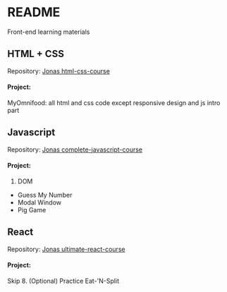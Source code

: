 # README

Front-end learning materials

## HTML + CSS

Repository:
[Jonas html-css-course](https://github.com/jonasschmedtmann/html-css-course)

#### Project:

MyOmnifood: all html and css code except responsive design and js intro part

## Javascript

Repository:
[Jonas complete-javascript-course](https://github.com/jonasschmedtmann/complete-javascript-course)

#### Project:

1. DOM

- Guess My Number
- Modal Window
- Pig Game

## React

Repository:
[Jonas ultimate-react-course](https://github.com/jonasschmedtmann/ultimate-react-course)

#### Project:

Skip 8. (Optional) Practice Eat-'N-Split
